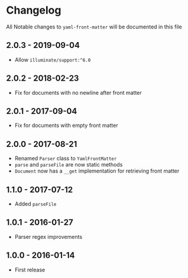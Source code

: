# Changelog

All Notable changes to `yaml-front-matter` will be documented in this file

## 2.0.3 - 2019-09-04
- Allow `illuminate/support:^6.0`

## 2.0.2 - 2018-02-23
- Fix for documents with no newline after front matter

## 2.0.1 - 2017-09-04
- Fix for documents with empty front matter

## 2.0.0 - 2017-08-21
- Renamed `Parser` class to `YamlFrontMatter`
- `parse` and `parseFile` are now static methods
- `Document` now has a `__get` implementation for retrieving front matter

## 1.1.0 - 2017-07-12
- Added `parseFile`

## 1.0.1 - 2016-01-27
- Parser regex improvements

## 1.0.0 - 2016-01-14
- First release
